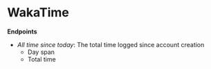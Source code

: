 # WakaTime

**Endpoints**

- *All time since today*: The total time logged since account creation
    - Day span
    - Total time
